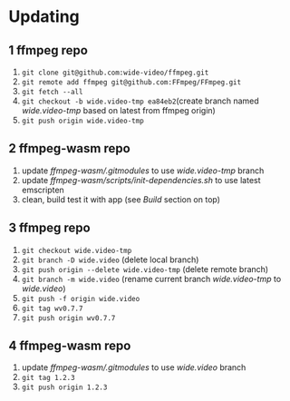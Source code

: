 # Updating

## 1 ffmpeg repo

1. `git clone git@github.com:wide-video/ffmpeg.git`
2. `git remote add ffmpeg git@github.com:FFmpeg/FFmpeg.git`
3. `git fetch --all`
4. `git checkout -b wide.video-tmp ea84eb2`(create branch named *wide.video-tmp* based on latest from ffmpeg origin)
5. `git push origin wide.video-tmp`

## 2 ffmpeg-wasm repo

1. update *ffmpeg-wasm/.gitmodules* to use *wide.video-tmp* branch
2. update *ffmpeg-wasm/scripts/init-dependencies.sh* to use latest emscripten
3. clean, build test it with app (see *Build* section on top)

## 3 ffmpeg repo

1. `git checkout wide.video-tmp`
2. `git branch -D wide.video` (delete local branch)
3. `git push origin --delete wide.video-tmp` (delete remote branch)
4. `git branch -m wide.video` (rename current branch *wide.video-tmp* to *wide.video*)
5. `git push -f origin wide.video`
6. `git tag wv0.7.7`
7. `git push origin wv0.7.7`

## 4 ffmpeg-wasm repo

1. update *ffmpeg-wasm/.gitmodules* to use *wide.video* branch
2. `git tag 1.2.3`
3. `git push origin 1.2.3`